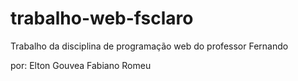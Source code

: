 # trabalho-web-fsclaro
Trabalho da disciplina de programação web do professor Fernando 

por: Elton Gouvea
     Fabiano Romeu
